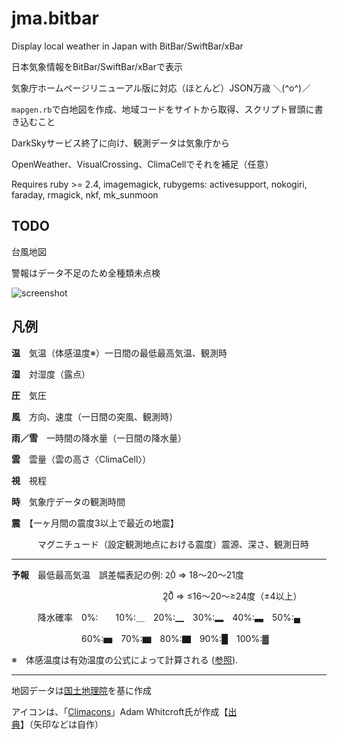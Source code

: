 # jma.bitbar

Display local weather in Japan with BitBar/SwiftBar/xBar

日本気象情報をBitBar/SwiftBar/xBarで表示

気象庁ホームページリニューアル版に対応（ほとんど）JSON万歳 ＼(^o^)／

`mapgen.rb`で白地図を作成、地域コードをサイトから取得、スクリプト冒頭に書き込むこと

DarkSkyサービス終了に向け、観測データは気象庁から

OpenWeather、VisualCrossing、ClimaCellでそれを補足（任意）

Requires ruby >= 2.4, imagemagick, rubygems: activesupport, nokogiri, faraday, rmagick, nkf, mk_sunmoon

## TODO

台風地図

警報はデータ不足のため全種類未点検

![screenshot](https://user-images.githubusercontent.com/589440/111020619-33717d80-83bf-11eb-9bce-e318f49e1c58.png)

## 凡例

**温**　気温（体感温度※）一日間の最低最高気温、観測時

**湿**　対湿度（露点）

**圧**　気圧

**風**　方向、速度（一日間の突風、観測時）

**雨／雪**　一時間の降水量（一日間の降水量）

**雲**　雲量（雲の高さ〈ClimaCell〉）

**視**　視程

**時**　気象庁データの観測時間

**震**　【一ヶ月間の震度3以上で最近の地震】

　　　マグニチュード（設定観測地点における震度）震源、深さ、観測日時

---

**予報**　最低最高気温　誤差幅表記の例: 2̤0̇ => 18〜20〜21度

　　　　　　　　　　　　　　　　　  2͔0͐ => ≤16〜20〜≥24度（±4以上）

　　　降水確率　0%:　　10%:＿　20%:▁　30%:▂　40%:▃　50%:▄

　　　　　　　　60%:▅　70%:▆　80%:▇　90%:█　100%:▓

※　体感温度は有効温度の公式によって計算される ([参照](https://link.springer.com/article/10.1007/s00484-011-0453-2)).

---

地図データは[国土地理院](https://maps.gsi.go.jp/vector/)を基に作成

アイコンは、「[Climacons](http://adamwhitcroft.com/climacons/)」Adam Whitcroft氏が作成【[出典](https://github.com/christiannaths/Climacons-Font)】（矢印などは自作）